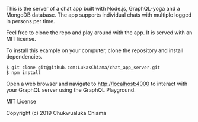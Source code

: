 This is the server of a chat app built with Node.js, GraphQL-yoga and a MongoDB database. The app supports individual chats with multiple logged in persons per time.

Feel free to clone the repo and play around with the app. It is served with an MIT license.

To install this example on your computer, clone the repository and install dependencies.

```
$ git clone git@github.com:LukasChiama/chat_app_server.git
$ npm install
```
Open a web browser and navigate to [http://localhost:4000](http://localhost:4000) to interact with your GraphQL server using the GraphQL Playground.

MIT License

Copyright (c) 2019 Chukwualuka Chiama